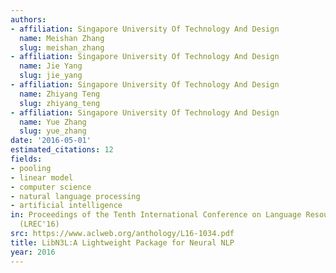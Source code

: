 ```yaml
---
authors:
- affiliation: Singapore University Of Technology And Design
  name: Meishan Zhang
  slug: meishan_zhang
- affiliation: Singapore University Of Technology And Design
  name: Jie Yang
  slug: jie_yang
- affiliation: Singapore University Of Technology And Design
  name: Zhiyang Teng
  slug: zhiyang_teng
- affiliation: Singapore University Of Technology And Design
  name: Yue Zhang
  slug: yue_zhang
date: '2016-05-01'
estimated_citations: 12
fields:
- pooling
- linear model
- computer science
- natural language processing
- artificial intelligence
in: Proceedings of the Tenth International Conference on Language Resources and Evaluation
  (LREC'16)
src: https://www.aclweb.org/anthology/L16-1034.pdf
title: LibN3L:A Lightweight Package for Neural NLP
year: 2016
---
```

